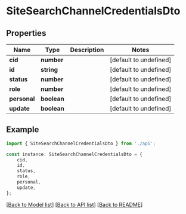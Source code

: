 # SiteSearchChannelCredentialsDto


## Properties

Name | Type | Description | Notes
------------ | ------------- | ------------- | -------------
**cid** | **number** |  | [default to undefined]
**id** | **string** |  | [default to undefined]
**status** | **number** |  | [default to undefined]
**role** | **number** |  | [default to undefined]
**personal** | **boolean** |  | [default to undefined]
**update** | **boolean** |  | [default to undefined]

## Example

```typescript
import { SiteSearchChannelCredentialsDto } from './api';

const instance: SiteSearchChannelCredentialsDto = {
    cid,
    id,
    status,
    role,
    personal,
    update,
};
```

[[Back to Model list]](../README.md#documentation-for-models) [[Back to API list]](../README.md#documentation-for-api-endpoints) [[Back to README]](../README.md)
